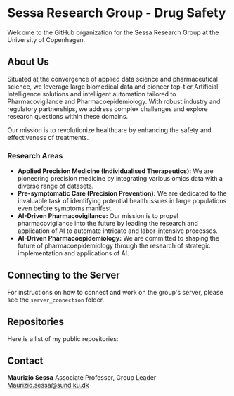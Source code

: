 # Sessa Research Group - Drug Safety

Welcome to the GitHub organization for the Sessa Research Group at the University of Copenhagen.

## About Us

Situated at the convergence of applied data science and pharmaceutical science, we leverage large biomedical data and pioneer top-tier Artificial Intelligence solutions and intelligent automation tailored to Pharmacovigilance and Pharmacoepidemiology. With robust industry and regulatory partnerships, we address complex challenges and explore research questions within these domains.

Our mission is to revolutionize healthcare by enhancing the safety and effectiveness of treatments.

### Research Areas

*   **Applied Precision Medicine (Individualised Therapeutics):** We are pioneering precision medicine by integrating various omics data with a diverse range of datasets.
*   **Pre-symptomatic Care (Precision Prevention):** We are dedicated to the invaluable task of identifying potential health issues in large populations even before symptoms manifest.
*   **AI-Driven Pharmacovigilance:** Our mission is to propel pharmacovigilance into the future by leading the research and application of AI to automate intricate and labor-intensive processes.
*   **AI-Driven Pharmacoepidemiology:** We are committed to shaping the future of pharmacoepidemiology through the research of strategic implementation and applications of AI.

## Connecting to the Server

For instructions on how to connect and work on the group's server, please see the `server_connection` folder.

## Repositories

Here is a list of my public repositories:

<!-- REPO_LIST_START -->
<!-- This section will be automatically updated -->
<!-- REPO_LIST_END -->


## Contact

**Maurizio Sessa**
Associate Professor, Group Leader
[Maurizio.sessa@sund.ku.dk](mailto:Maurizio.sessa@sund.ku.dk)
